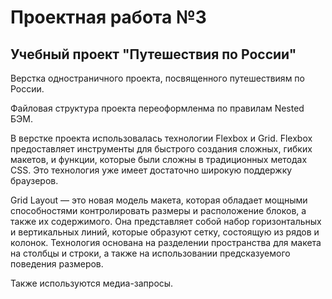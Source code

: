 # Проектная работа №3
## Учебный проект "Путешествия по России"

Верстка одностраничного проекта, посвященного путешествиям по России. 

Файловая структура проекта переоформленма по правилам Nested БЭМ.

В верстке проекта использовалась технологии Flexbox и Grid. Flexbox предоставляет инструменты для быстрого создания сложных, гибких макетов, и функции, которые были сложны в традиционных методах CSS. Это технология уже имеет достаточно широкую поддержку браузеров. 

Grid Layout — это новая модель макета, которая обладает мощными способностями контролировать размеры и расположение блоков, а также их содержимого. Она представляет собой набор горизонтальных и вертикальных линий, которые образуют сетку, состоящую из рядов и колонок. Технология основана на разделении пространства для макета на столбцы и строки, а также на использовании предсказуемого поведения размеров.

Также используются медиа-запросы.